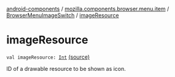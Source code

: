 [android-components](../../index.md) / [mozilla.components.browser.menu.item](../index.md) / [BrowserMenuImageSwitch](index.md) / [imageResource](./image-resource.md)

# imageResource

`val imageResource: `[`Int`](https://kotlinlang.org/api/latest/jvm/stdlib/kotlin/-int/index.html) [(source)](https://github.com/mozilla-mobile/android-components/blob/master/components/browser/menu/src/main/java/mozilla/components/browser/menu/item/BrowserMenuImageSwitch.kt#L27)

ID of a drawable resource to be shown as icon.

